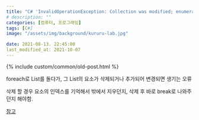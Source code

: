 ```yaml
---
title: "C# 'InvalidOperationException: Collection was modified; enumeration operation may not execute.'"
# description: ""
categories: [컴퓨터, 프로그래밍]
tags: [C#]
image: "/assets/img/background/kururu-lab.jpg"

date: 2021-08-13. 22:45:00
last_modified_at: 2021-10-07
---
```

{% include custom/common/old-post.html %}

foreach로 List를 돌다가, 그 List의 요소가 삭제되거나 추가되어 변경되면 생기는 오류  

삭제 할 경우 요소의 인덱스를 기억해서 밖에서 지우던지, 삭제 후 바로 break로 나와주던지 해야함.  

[참고](http://devkorea.co.kr/bbs/board.php?bo_table=m03_qna&wr_id=19169&page=9)  
